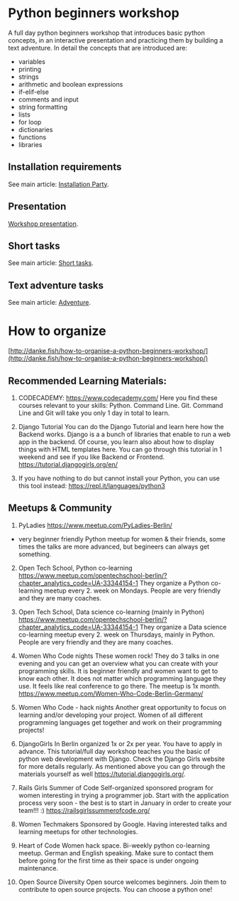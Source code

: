 # Python beginners workshop

A full day python beginners workshop that introduces basic python concepts, 
in an interactive presentation and practicing them by building a text adventure. 
In detail the concepts that are introduced are:
* variables
* printing
* strings
* arithmetic and boolean expressions
* if-elif-else
* comments and input
* string formatting
* lists
* for loop
* dictionaries
* functions
* libraries

## Installation requirements

See main article: [Installation Party](manual/installation_party.md).

## Presentation
[Workshop presentation](https://docs.google.com/presentation/d/1NIWjBqOPHquaL0X3gXUJojl1b3qsg5r3A1MgZlXUJh8/edit?usp=sharing).

## Short tasks
See main article: [Short tasks](tasks/short_tasks/README.md).

## Text adventure tasks
See main article: [Adventure](tasks/README.md).


# How to organize
[http://danke.fish/how-to-organise-a-python-beginners-workshop/](http://danke.fish/how-to-organise-a-python-beginners-workshop/)

## Recommended Learning Materials:

1. CODECADEMY: https://www.codecademy.com/
Here you find these courses relevant to your skills: Python. Command Line. Git.
Command Line and Git will take you only 1 day in total to learn.

2. Django Tutorial
You can do the Django Tutorial and learn here how the Backend works. Django is a a bunch of libraries that enable to run a web app in the backend. Of course, you learn also about how to display things with HTML templates here. You can go through this tutorial in 1 weekend and see if you like Backend or Frontend.
https://tutorial.djangogirls.org/en/

3. If you have nothing to do but cannot install your Python, you can use this tool instead:
https://repl.it/languages/python3

## Meetups & Community

1. PyLadies https://www.meetup.com/PyLadies-Berlin/
- very beginner friendly Python meetup for women & their friends, some times the talks are more advanced, but begineers can always get something.

2. Open Tech School, Python co-learning
https://www.meetup.com/opentechschool-berlin/?chapter_analytics_code=UA-33344154-1
They organize a Python co-learning meetup every 2. week on Mondays. People are very friendly and they are many coaches.

3. Open Tech School, Data science co-learning (mainly in Python)
https://www.meetup.com/opentechschool-berlin/?chapter_analytics_code=UA-33344154-1
They organize a Data science co-learning meetup every 2. week on Thursdays, mainly in Python. People are very friendly and they are many coaches.

4. Women Who Code nights
These women rock! They do 3 talks in one evening and you can get an overview 
what you can create with your programming skills. It is beginner friendly and women want to get to know each other. It does not matter which programming language they use. It feels like real conference to go there. 
The meetup is 1x month. https://www.meetup.com/Women-Who-Code-Berlin-Germany/

5. Women Who Code - hack nights
Another great opportunity to focus on learning and/or developing your project. Women
of all different programming languages get together and work on their programming projects!

6. DjangoGirls
In Berlin organized 1x or 2x per year. You have to apply in advance. This tutorial/full day workshop teaches you the basic of python web development with Django. Check the Django Girls website for more details regularly. As mentioned above you can go through the materials yourself as well https://tutorial.djangogirls.org/.

7. Rails Girls Summer of Code
Self-organized sponsored program for women interesting in trying a programmer job. Start with the application process very soon - the best is to start in January in order to create your team!!! :) https://railsgirlssummerofcode.org/

8. Women Techmakers
Sponsored by Google. Having interested talks and learning meetups for other technologies.

9. Heart of Code
Women hack space. Bi-weekly python co-learning meetup. German and English speaking.
Make sure to contact them before going for the first time as their space is under ongoing maintenance.

10. Open Source Diversity
Open source welcomes beginners. Join them to contribute to open source projects. You can choose a python one!
